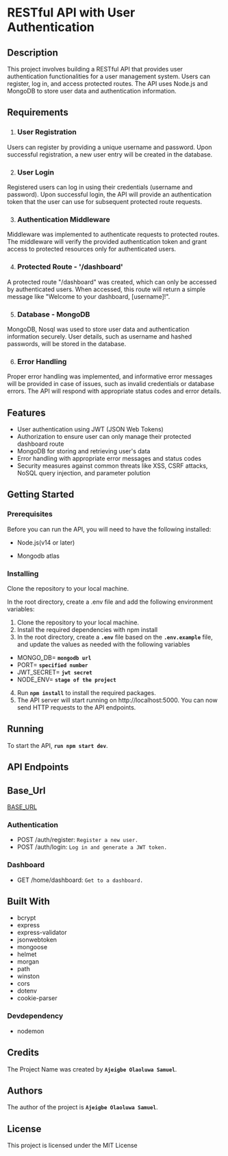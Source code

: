 # **RESTful API with User Authentication**

## **Description**

This project involves building a RESTful API that provides user authentication functionalities for a user management system. Users can register, log in, and access protected routes. The API uses Node.js and MongoDB to store user data and authentication information.

## **Requirements**

1. ### **User Registration**

Users can register by providing a unique username and password. Upon successful registration, a new user entry will be created in the database.

2. ### **User Login**

Registered users can log in using their credentials (username and password). Upon successful login, the API will provide an authentication token that the user can use for subsequent protected route requests.

3. ### **Authentication Middleware**

Middleware was implemented to authenticate requests to protected routes. The middleware will verify the provided authentication token and grant access to protected resources only for authenticated users.

4. ### **Protected Route - '/dashboard'**

A protected route "/dashboard" was created, which can only be accessed by authenticated users. When accessed, this route will return a simple message like "Welcome to your dashboard, [username]!".

5. ### **Database - MongoDB**

MongoDB, Nosql was used to store user data and authentication information securely. User details, such as username and hashed passwords, will be stored in the database.

6. ### **Error Handling**

Proper error handling was implemented, and informative error messages will be provided in case of issues, such as invalid credentials or database errors. The API will respond with appropriate status codes and error details.

## **Features**

- User authentication using JWT (JSON Web Tokens)
- Authorization to ensure user can only manage their protected dashboard route
- MongoDB for storing and retrieving user's data 
- Error handling with appropriate error messages and status codes
- Security measures against common threats like  XSS, CSRF attacks, NoSQL query injection, and parameter polution

## **Getting Started**

### **Prerequisites**

Before you can run the API, you will need to have the following installed:

- Node.js(v14 or later)

- Mongodb atlas

### **Installing**

Clone the repository to your local machine.

In the root directory, create a .env file and add the
following environment variables:

1. Clone the repository to your local machine.
2. Install the required dependencies with npm install
3. In the root directory, create a **`.env`** file based on the **`.env.example`** file, and update the values as needed with the following variables

- MONGO_DB= **`mongodb url`**
- PORT= **`specified number`**
- JWT_SECRET= **`jwt secret`**
- NODE_ENV= **`stage of the project`**

4. Run **`npm install`** to install the required packages.
5. The API server will start running on http://localhost:5000. You can now send HTTP requests to the API endpoints.

## **Running**

To start the API, **`run npm start dev`**.
## **API Endpoints**

## **Base_Url**

[BASE_URL](https://user-authentication.up.railway.app/api/v1)

### **Authentication**

- POST /auth/register: `Register a new user.`
- POST /auth/login: `Log in and generate a JWT token.`

### **Dashboard**

- GET /home/dashboard: `Get to a dashboard.`

## **Built With**

- bcrypt
- express
- express-validator
- jsonwebtoken
- mongoose
- helmet
- morgan
- path
- winston
- cors
- dotenv
- cookie-parser

### **Devdependency**

- nodemon

## **Credits**

The Project Name was created by **`Ajeigbe Olaoluwa Samuel`**.

## **Authors**

The author of the project is **`Ajeigbe Olaoluwa Samuel`**.

## **License**

This project is licensed under the MIT License
